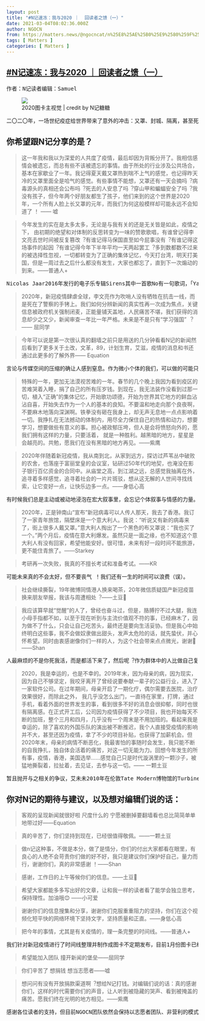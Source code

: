 ```yaml
---
layout: post
title: "#N记速冻：我与2020 ｜  回读者之馈（一）"
date: 2021-03-04T08:02:36.000Z
author: NGOCN
from: https://matters.news/@ngocncat/n%25E8%25AE%25B0%25E9%2580%259F%25E5%2586%25BB-%25E6%2588%2591%25E4%25B8%258E2020-%25E5%259B%259E%25E8%25AF%25BB%25E8%2580%2585%25E4%25B9%258B%25E9%25A6%2588-%25E4%25B8%2580-bafyreicdllcfv2of6n7czxcq4znbghsdwl7s3cqnigomr4ptcavob62p74
tags: [ Matters ]
categories: [ Matters ]
---
```

<!--1614844956000-->
[#N记速冻：我与2020 ｜  回读者之馈（一）](https://matters.news/@ngocncat/n%25E8%25AE%25B0%25E9%2580%259F%25E5%2586%25BB-%25E6%2588%2591%25E4%25B8%258E2020-%25E5%259B%259E%25E8%25AF%25BB%25E8%2580%2585%25E4%25B9%258B%25E9%25A6%2588-%25E4%25B8%2580-bafyreicdllcfv2of6n7czxcq4znbghsdwl7s3cqnigomr4ptcavob62p74)
------

<div>
<pre class="ql-syntax">作者：N记读者编辑：Samuel</pre><figure class="image">      <picture>        <source type="image/webp" media="(min-width: 768px)" srcset="https://assets.matters.news/processed/1080w/embed/6c634622-e5cf-41c6-b9d6-60766726c855.webp" onerror="this.srcset='https://assets.matters.news/embed/6c634622-e5cf-41c6-b9d6-60766726c855.jpeg'">        <source media="(min-width: 768px)" srcset="https://assets.matters.news/processed/1080w/embed/6c634622-e5cf-41c6-b9d6-60766726c855.jpeg" onerror="this.srcset='https://assets.matters.news/embed/6c634622-e5cf-41c6-b9d6-60766726c855.jpeg'">        <source type="image/webp" srcset="https://assets.matters.news/processed/540w/embed/6c634622-e5cf-41c6-b9d6-60766726c855.webp">        <img src="https://assets.matters.news/embed/6c634622-e5cf-41c6-b9d6-60766726c855.jpeg" srcset="https://assets.matters.news/processed/540w/embed/6c634622-e5cf-41c6-b9d6-60766726c855.jpeg" loading="lazy" referrerpolicy="no-referrer">      </picture>    <figcaption><span>2020图卡主视觉 | credit by N记糖糖 </span></figcaption></figure><pre class="ql-syntax">⼆〇⼆〇年，⼀场世纪疫症给世界带来了意外的冲击：⼜罩、封城、隔离，甚至死亡，成为了开启20年代第⼀年的关键字。原有世界运作的机制跟表⾯上完好秩序的崩坏带来了不安与恐惧，也让⼈们重新审视⾃⼰的⽣活⽅式和对许多事情的认知，以及与⾃⼰、他⼈、社会和世界的关系。粉刷后的历史、“正确集体记忆“，就像⼀帖风云变幻局势中的精神稳定剂，⼈们在纷扰的现实中，只要⾛进算法规划好的波澜不兴的虚拟世界⾥，便获得了⼀刹的⼼灵慰藉，以为这⾥⼀切还安然无恙、稳定⽽和谐。⼀年⾛到尽头，或许你还记得这⼀年的悲伤、愤懑与失落吗︖我们不知道没被收割过的⼈属于哪⼀代，他们说话什么语⽓，⾛路是否飞快，是不是他们知晓的所有道理都是粗浅易懂的，不必弯弯绕打着哑谜，⽂法⾥完全没有象征和隐喻，指着太阳就骂，踩着⽯头就跳舞。我们甚至不知道茁壮和枯萎，每个⼈都是塑料的常青，活着不能呼吸不能被⽓象所眷顾，死后无法降解。我们将不被铭记地永垂不朽，对时光流逝的感知逐渐模糊，历史与当下似曾交错却形神具灭︔⼈们要比以往更加坚强，才能不输给这个不公不义的世界。N记邀请读者分享⾃⼰与这特殊的⼀年的故事，并将它们整理、收纳，希望它们不会被尘封与遗弃。</pre><h2>你希望跟N记分享的是？</h2><blockquote>这⼀年我和我以为深爱的⼈共度了疫情，最后却因为背叛分开了。我相信感情会被遗忘，⽽总有些不该被遗忘的事情。由于所处的⾏业涉及公共场合，基本在家歇业了⼀年。我记得夏天戴⼜罩热到喘不上⽓的感觉，也记得昨天冷的⼜罩⾥⾯全是哈⽓的感觉。有些事情不能想，⼜罩还有⼀天会摘吗︖病毒源头的真相还会公布吗︖死去的⼈安息了吗︖穿山甲和蝙蝠安全了吗︖我没有孩⼦，但今年两个好朋友都⽣了孩⼦，他们来到的这个世界是2020年，⼀个所有⼈脸上长⼜罩的元年，⽽我们为何这般模样却可能永远不会知道了 ！ —— 嘘 </blockquote><blockquote>今年发⽣的实在是太多太多，无论是与我有关的还是无关皆是如此，疫情之下， 由初期的绝望和对体制的反思转变为⼀味的赞歌歌唱，有谁曾记得李⽂亮去世时间被反复篡改︖有谁记得马保国直至如今屁事没有︖有谁记得这场事件的起因︖有谁记得今年下半年平均⼀天两起罢⼯︖多到数都数不过来的被选择性忽视，⼀切都转变为了正确的集体记忆，今天打台湾，明天打美国，但是⼀周过去之后什么都没有发⽣，⼤家也都忘了，直到下⼀次煽动的到来。——普通⼈+ </blockquote><pre class="ql-syntax">Nicolas Jaar2016年发⾏的电⼦乐专辑Sirens其中⼀⾸歌No有⼀句歌词，「Ya dijimos no, pero el si esta en todo」（我们已经说了不，但是「是」就在⼀切之中），背景是1988年智利全民公投，约56%的选票反对奥古斯托·⽪诺切特连任8年至1997年，标志着军事统治的结束和智利民主转型的开始︔即使如此，威权统治的余威依然以不同的形式体现在智利⼈⽣活的层层⾯⾯。铁墙的倒下⽬前还没有成为现实的希望，寄望于⼀次公共危机来改变公众对政权的观感，难以避免会感到失望。从另⼀个角度看，这⼀年在许多⼈⼼中播下了质疑政权认受性的种⼦，也许因为诸多现实因素他们选择不将⼼态表露，但改变来源于⽇常，姑且也算是某种希望吧。</pre><blockquote>2020年，新冠疫情肆虐全球，李⽂亮作为吹哨⼈没有牺牲在抗击⼀线，⽽是死在了警察的⼿铐上。我们如何分辨新闻的真实性再⼀次成为焦点，关键信息被政府机关强制闭麦，正能量铺天盖地，⼈民痛苦不堪，我们获得的消息却少之又少，新闻审查⼀年比⼀年严格。未来是不是只有“学习强国” ︖ —— 屈同学 </blockquote><blockquote>今年可以说是第⼀次很认真的翻墙之前只是⽤送的⼏分钟看看N记的新闻然后看到了更多关于⼟改，⽂⾰，89，计划⽣育，艾滋，疫情的消息和书还通过此更多的了解外界—— Equation </blockquote><pre class="ql-syntax">⾔论与传媒空间的压缩的确让⼈感到窒息。作为微⼩个体的我们，可以做的可能只有不丧失对真理与真相、对这⽚⼟地以及它的⼈和事的好奇⼼和共情能⼒，直⾯社会不公带来的刺痛与不适。虽然这像是某种苦⾏，但学习如何与这些情绪共处，或许更能让我们体会到⽣活的真实与荒谬之处。</pre><blockquote>特殊的⼀年，更加无法漠视苦难的⼀年。春节的⼏个晚上我因为看到疫区的苦难哭着入睡，捐了⾃⼰的所有压岁钱。到现在，我无法装作没看到过那⼀切，植入“正确”的集体记忆，开始歌功颂德，开始为世界其它地⽅的鲜⾎沾沾⾃喜，开始失去作为⼀个⼈的基本的良知。不要温和地⾛向那个良夜啊，不要麻⽊地落向深渊啊。铁拳没有砸在我身上，却无声无息地⼀点点影响着⼀切。我挣扎在无法撼动的体制内，⽤尽全⼒保住⾃⼰的热情和动⼒，想要学习，想要做些有意义的事。担⼼被政郁压垮，但⼈是会将愤怒向外的，愿我们拥有这样的⼒量，只要活着， 就是⼀种胜利。越⿊暗的地⽅，星星是会越亮的。共勉，愿我们在没有⿊暗的地⽅再见。——紫鹰 </blockquote><blockquote>2020年伴随着新冠疫情，我从南到北，从家到远⽅，探访过芦苇丛中破败的农舍，也落座于富丽堂皇的会议室，钻研过50年代的地契，也淹没在影⼦银⾏百亿资⾦的合同中。从庙堂之⾼，到江湖之远，总感觉我抽离在外，追寻着多样感觉，追寻着社会的⼀⽚⽚斑驳，想从这无解的⼈世间寻找线索，让它变好⼀点，让快乐边多⼀点。——身低⼼⾼</blockquote><pre class="ql-syntax">有时候我们总是主动或被动地浸泡在宏⼤叙事⾥，会忘记个体叙事与情感的⼒量。是那些误解和伤害让我们成为了彼此的海洋，我们上岸太久了，往往忘了那些赖以⽣存的⽓象。Black joy is radical, 异见者也如此：无论是悲伤、苦闷，抑或是相对的稳定与短暂的快乐，只要不是被默认与设定好的麻⽊或无条件服从，都是⼀种对体制的反抗与冲击。所有的曼妙与肃杀都可以再现，此刻的感受，不要忘记了才好。</pre><blockquote>2020年，正是钟南山“宣布”新冠病毒可以⼈传⼈那天，我去了⾹港。我订了⼀家青年旅馆，隔壁床是⼀个意⼤利⼈。我说：“听说又有新的病毒来了，街上很多⼈戴⼜罩。”意⼤利⼈掏出了⼀个⿊⾊的布⼜罩说：“我也买了⼀个。”两个⽉后，疫情在意⼤利爆发。虽然只是⼀⾯之缘，也不知道这个意⼤利⼈有没有回家，希望他能安好。很可惜，未来有好⼀段时间不能旅游，更不能住青旅了。——Starkey </blockquote><blockquote>考研再⼀次失败，我真的不擅长考试和准备考试。——KR </blockquote><pre class="ql-syntax">可能未来真的不会太好，但不要丧⽓ ！我们还有⼀⽣的时间可以浪费（误）。</pre><blockquote>社会继续撕裂，19年微博同情港⼈换来喝茶，20年微信质疑国产新冠疫苗换来朋友举报，我该与周遭相处︖——⼟⾖🥔 </blockquote><blockquote>我应该算早就“觉醒”的⼈了，曾经也奋⽃过，但是，胳膊拧不过⼤腿，我连⼩母⼿指都不如，以至于现在听到与主流价值观不符的事，已经麻⽊了，因为做不了什么，只会让⾃⼰吃苦头，最终还是要向⽣活妥协。但是我⼼中始终明⽩这些事，我不会做奴隶做出甜头，发声太危险的话，就先蛰伏，并⼼怀希望。同时由衷感谢像你们⼀样的⼈，为这个社会带来点点微光，谢谢🙏 ——Shan </blockquote><pre class="ql-syntax">⼈最麻烦的不是你死我活，⽽是都活下来了，然后呢︖作为群体中的⼈比做⾃⼰复杂多了。但单纯的个⼈、未被同化的多元、不为世情所困的「想太多」，却又真真实实地存在过。像是在提醒我们，要好好把这些被虎视眈眈的养分留给⾃⼰，即使它们已不可避免地渐渐消逝，其实也无所谓。我们都⼈微⾔轻，那就好好地跟曾经的纯粹道别，或者间中捧出来轻抚，⽇⼦会好过⼀些。</pre><blockquote>2020，我是幸运的，也是不幸的。2019年末，因为母亲的病，因为现实，因为⾃⼰不够坚定，我咬牙离开了曾经说要奉献⼀辈⼦的公益⾏业，进入了⼀家软件公司。在过年期间，母亲开启了⼀期化疗，偶尔需要去医院，治疗效果很好，⽽除此之外， 我⼏乎没怎么出门，⼀直待在家⾥，打牌，通过⼿机，看着外⾯的世界发⽣的事，看到很多不好的消息会很抑郁，同时也很有隔离感。在正式开⼯后，公司因为疫情获得了不少项⽬，我也开始每天不断的加班，整个三⽉和四⽉，⼏乎没有⼀个周末是不⽤加班的。看起来我是幸运的，除了喜欢的外国乐队的演出被不断推迟，我个⼈直接受疫情的影响并不⼤，甚至还因为疫情，拿了不少的项⽬补贴，也获得了加薪机会。但2020年末，母亲的病情不断恶化，我最害怕的事随时会发⽣，我只能不断的⾃我挣扎，独⾃体会活着的痛苦，对这⼀切无能为⼒。回想今年发⽣的所有事，疫情，⾹港，美国选举……感觉⾃⼰只是时代漩涡⾥的⼀颗沙⼦，被猛地撕裂着，拉扯着，去见证，去参与这⼀切。—— ⼀颗⼟⾖</blockquote><pre class="ql-syntax">暂且抛开与之相关的争议，艾未未2010年在伦敦Tate Modern博物馆的Turbine Hall展出了⼀个名叫《葵花籽》的装置艺术，由景德镇村民⼿⼯制作的1亿颗150吨重瓷瓜⼦，以10厘⽶的厚度铺满了整个空间。向⽇葵和葵花籽成为中国普罗⼤众的⼀种隐喻：我们都仰望着那颗红太阳，细看下每颗瓜⼦的花纹都不尽相同，但却永远不会开花。但同时无论政治有多压迫、⽣活有多困顿，分享葵花籽为⼈们提供了⼀个分享、互助、亲切的空间。个体本身难以带来巨⼤的变化，但我们似乎太久没有体会到连结可以带来的⼒量。保存⼒量，⼀起加油。</pre><h2>你对N记的期待与建议，以及想对编辑们说的话：</h2><blockquote>客观的呈现新闻就很好啦 尺度什么的 宁愿被删掉要翻墙看也总比简简单单地带过好——Equation </blockquote><blockquote>真的⾟苦了，你们坚持到现在，已经很值得敬佩。——⼀颗⼟⾖</blockquote><blockquote>做n记这种事，不做是本分，做了是情分，你们的付出⼤家都看在眼⾥，有良⼼的⼈绝不会苛责你们做的好不好，我只是建议你们保护好⾃⼰，量⼒⽽⾏，谢谢你们，真的非常感谢 ！——Shan </blockquote><blockquote>感谢，⼯作⽇的上午等候你们的信息。——⼟⾖🥔 </blockquote><blockquote>希望⼤家都能多多写出好的⽂章，让和我⼀样的读者看了能学会独⽴思考，保持理性。加油哦😊 ——⼩可爱</blockquote><blockquote>谢谢你们的信息搜集和分享，谢谢你们克服重重阻⼒的坚持，你们在这个视频化短平快的⽹络环境下坚持⽂字，坚持质量和正直。——身低⼼⾼</blockquote><blockquote>把今年的事情，尤其是有关疫情的，理⼀条完整的时间线。——普通⼈+ </blockquote><pre class="ql-syntax">我们针对新冠疫情进⾏了时间线整理并制作成图卡不定期发布，⽬前1⽉份图卡已经发布在NGOCN⽹站，欢迎查阅：https://ngocn2.org/article/2021-02-07-qu-nian-jinri/ </pre><blockquote>希望能加入团队 撞开新闻的堡垒——屈同学 </blockquote><blockquote>你们⾟苦了 想捐钱 想当志愿者——嘘 </blockquote><blockquote>想问问有没有开放捐款渠道啊︖想给N记打钱。对编辑们说的话：真的感谢你们，这样的时代需要你们的声⾳，让⼈听到被隐藏的哭声、看到被掩盖的痛苦。愿我们终在光明的地⽅相见。——紫鹰 </blockquote><pre class="ql-syntax">感谢各位读者的⽀持，但⽬前NGOCN团队依然会保持以志愿者团队、非营利的模式运营，后续可能会有招募新成员的计划，欢迎有兴趣的读者留意我们的Telegram 频道；NGOCN网站（https://ngocn2.org/）也支持RSS订阅哦：https://ngocn2.org/rss.xml</pre>
</div>
